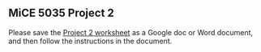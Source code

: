 ## MiCE 5035 Project 2

Please save the [Project 2 worksheet](https://z.umn.edu/5035project2) as a Google doc or Word document, and then follow the instructions in the document. 

